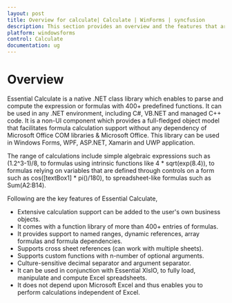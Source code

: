 ```yaml
---
layout: post
title: Overview for calculate| Calculate | WinForms | syncfusion
description: This section provides an overview and the features that are supported in calculate for Syncfusion Essential Windows Forms
platform: windowsforms
control: Calculate
documentation: ug
---
```


# Overview

Essential Calculate is a native .NET class library which enables to parse and compute the expression or formulas with 400+ predefined functions. It can be used in any .NET environment, including C#, VB.NET and managed C++ code.
It is a non-UI component which provides a full-fledged object model that facilitates formula calculation support without any dependency of Microsoft Office COM libraries & Microsoft Office. This library can be used in Windows Forms, WPF, ASP.NET, Xamarin and UWP application.

The range of calculations include simple algebraic expressions such as (1.2^3-1)/8, to formulas using intrinsic functions like 4 * sqrt(exp(8.4)), to formulas relying on variables that are defined through controls on a form such as cos([textBox1] * pi()/180), to spreadsheet-like formulas 
such as Sum(A2:B14). 

Following are the key features of Essential Calculate,

* Extensive calculation support can be added to the user's own business objects.
* It comes with a function library of more than 400+ entries of formulas.
* It provides support to named ranges, dynamic references, array formulas and formula dependencies.
* Supports cross sheet references (can work with multiple sheets).
* Supports custom functions with n-number of optional arguments.
* Culture-sensitive decimal separator and argument separator.
* It can be used in conjunction with Essential XlsIO, to fully load, manipulate and compute Excel spreadsheets.
* It does not depend upon Microsoft Excel and thus enables you to perform calculations independent of Excel.